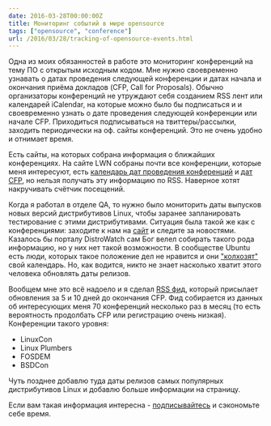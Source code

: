 ```yaml
---
date: 2016-03-28T00:00:00Z
title: Мониторинг событий в мире opensource
tags: ["opensource", "conference"]
url: /2016/03/28/tracking-of-opensource-events.html
---
```


Одна из моих обязанностей в работе это мониторинг конференций на тему ПО с
открытым исходным кодом.  Мне нужно своевременно узнавать о датах проведения
следующей конференции и датах начала и окончания приёма докладов (CFP, Call for
Proposals). Обычно организаторы конференций не утруждают себя созданием RSS лент
или календарей iCalendar, на которые можно было бы подписаться и и своевременно
узнать о дате проведения следующей конференции или начале CFP. Приходиться
подписываться на твиттеры/рассылки, заходить периодически на оф. сайты
конференций. Это не очень удобно и отнимает время.

Есть сайты, на которых собрана информация о ближайших конференциях.  На сайте
LWN собраны почти все конференции, которые меня интересуют, есть [календарь
дат проведения конференций](http://lwn.net/Calendar/) и [дат
CFP](http://lwn.net/Calendar/Monthly/cfp/), но нельзя получать эту информацию по
RSS. Наверное хотят накручивать счётчик посещений.

Когда я работал в отделе QA, то нужно было мониторить даты выпусков новых версий
дистрибутивов Linux, чтобы заранее запланировать тестирование с этими
дистрибутивами. Ситуация была такой же как с конференциями: заходите к нам на
[сайт](https://wiki.ubuntu.com/ReleaseSchedule) и следите за новостями. Казалось
бы порталу DistroWatch сам Бог велел собирать такого рода информацию, но у них
нет такой возможности. В сообществе Ubuntu есть люди, которых такое
положение дел не нравится и они
["колхозят"](http://blog.andrewsomething.com/2011/08/19/ubuntu-release-calendar/)
свой календарь. Но, как водится, никто не знает насколько хватит этого человека
обновлять даты релизов.

Вообщем мне это всё надоело и я сделал [RSS фид](https://bronevichok.ru/ose/),
который присылает обновления за 5 и 10 дней до окончания CFP. Фид собирается из
данных об интересующих меня 70 конференций несколько раз в месяц (то есть
вероятность продолбать CFP или регистрацию очень низкая). Конференции такого уровня:

* LinuxCon
* Linux Plumbers
* FOSDEM
* BSDCon

Чуть позднее добавлю туда даты релизов самых популярных дистрибутивов Linux
и добавлю больше информации на страницу.

Если вам такая информация интересна -
[подписывайтесь](https://bronevichok.ru/ose/conf-rss.xml) и сэкономьте себе
время.
